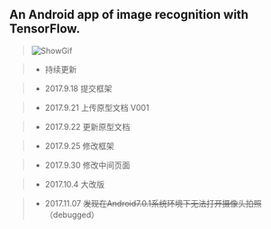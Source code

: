 ##  An Android app of image recognition with TensorFlow.

> ![ShowGif](https://github.com/Lab603/PicEncyclopedias/blob/master/Document/show_gif.gif)

> * 持续更新

> * 2017.9.18 提交框架

> * 2017.9.21 上传原型文档 V001

> * 2017.9.22 更新原型文档

> * 2017.9.25 修改框架

> * 2017.9.30 修改中间页面

> * 2017.10.4 大改版

> * 2017.11.07 ~~发现在Android7.0.1系统环境下无法打开摄像头拍照~~（debugged）

